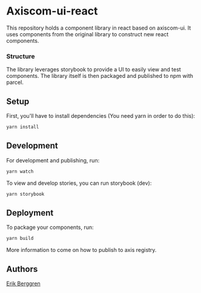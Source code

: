 # Axiscom-ui-react

This repository holds a component library in react based on axiscom-ui. It uses components from the original library to construct new react components.

### Structure

The library leverages storybook to provide a UI to easily view and test components. The library itself is then packaged and published to npm with parcel.

## Setup

First, you'll have to install dependencies (You need yarn in order to do this):

```bash
yarn install
```

## Development

For development and publishing, run:

```bash
yarn watch
```

To view and develop stories, you can run storybook (dev):

```bash
yarn storybook
```

## Deployment

To package your components, run:

```bash
yarn build
```

More information to come on how to publish to axis registry.

## Authors

[Erik Berggren](Erik.Berggren@axis.com)
